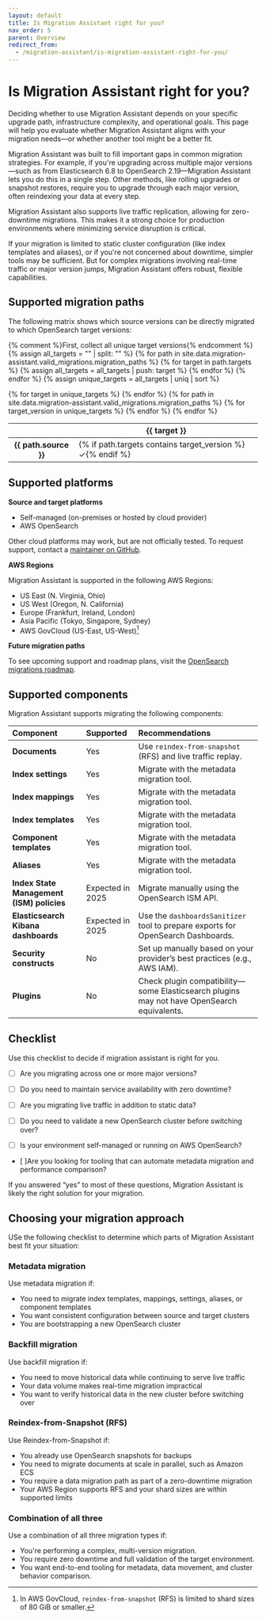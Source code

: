 ```yaml
---
layout: default
title: Is Migration Assistant right for you?
nav_order: 5
parent: Overview
redirect_from:
  - /migration-assistant/is-migration-assistant-right-for-you/
---
```


# Is Migration Assistant right for you?

Deciding whether to use Migration Assistant depends on your specific upgrade path, infrastructure complexity, and operational goals. This page will help you evaluate whether Migration Assistant aligns with your migration needs—or whether another tool might be a better fit.

Migration Assistant was built to fill important gaps in common migration strategies. For example, if you're upgrading across multiple major versions—such as from Elasticsearch 6.8 to OpenSearch 2.19—Migration Assistant lets you do this in a single step. Other methods, like rolling upgrades or snapshot restores, require you to upgrade through each major version, often reindexing your data at every step.

Migration Assistant also supports live traffic replication, allowing for zero-downtime migrations. This makes it a strong choice for production environments where minimizing service disruption is critical.

If your migration is limited to static cluster configuration (like index templates and aliases), or if you're not concerned about downtime, simpler tools may be sufficient. But for complex migrations involving real-time traffic or major version jumps, Migration Assistant offers robust, flexible capabilities.

## Supported migration paths

The following matrix shows which source versions can be directly migrated to which OpenSearch target versions:

<!-- Migration matrix rendering logic retained -->
{% comment %}First, collect all unique target versions{% endcomment %}
{% assign all_targets = "" | split: "" %}
{% for path in site.data.migration-assistant.valid_migrations.migration_paths %}
  {% for target in path.targets %}
    {% assign all_targets = all_targets | push: target %}
  {% endfor %}
{% endfor %}
{% assign unique_targets = all_targets | uniq | sort %}

<table class="migration-matrix">
  <thead>
    <tr>
      <th></th>
      {% for target in unique_targets %}
        <th>{{ target }}</th>
      {% endfor %}
    </tr>
  </thead>
  <tbody>
    {% for path in site.data.migration-assistant.valid_migrations.migration_paths %}
      <tr>
        <th>{{ path.source }}</th>
        {% for target_version in unique_targets %}
          <td>
            {% if path.targets contains target_version %}✓{% endif %}
          </td>
        {% endfor %}
      </tr>
    {% endfor %}
  </tbody>
</table>

## Supported platforms

**Source and target platforms**

- Self-managed (on-premises or hosted by cloud provider)
- AWS OpenSearch

Other cloud platforms may work, but are not officially tested. To request support, contact a [maintainer on GitHub](https://github.com/opensearch-project/opensearch-migrations/blob/main/MAINTAINERS.md).

**AWS Regions**

Migration Assistant is supported in the following AWS Regions:

- US East (N. Virginia, Ohio)
- US West (Oregon, N. California)
- Europe (Frankfurt, Ireland, London)
- Asia Pacific (Tokyo, Singapore, Sydney)
- AWS GovCloud (US-East, US-West)[^1]

[^1]: In AWS GovCloud, `reindex-from-snapshot` (RFS) is limited to shard sizes of 80 GiB or smaller.

**Future migration paths**

To see upcoming support and roadmap plans, visit the [OpenSearch migrations roadmap](https://github.com/orgs/opensearch-project/projects/229/views/1).

## Supported components

Migration Assistant supports migrating the following components:

| Component | Supported | Recommendations   |
| :--- |:--- | :--- |
| **Documents**  | Yes  | Use `reindex-from-snapshot` (RFS) and live traffic replay. |
| **Index settings**  | Yes   | Migrate with the metadata migration tool. |
| **Index mappings**  | Yes   | Migrate with the metadata migration tool.  |
| **Index templates**   | Yes   | Migrate with the metadata migration tool. |
| **Component templates**  | Yes   | Migrate with the metadata migration tool.  |
| **Aliases**   | Yes   | Migrate with the metadata migration tool.  |
| **Index State Management (ISM) policies**  | Expected in 2025    | Migrate manually using the OpenSearch ISM API.  |
| **Elasticsearch Kibana dashboards** | Expected in 2025 | Use the `dashboardsSanitizer` tool to prepare exports for OpenSearch Dashboards. |
| **Security constructs**   | No   | Set up manually based on your provider’s best practices (e.g., AWS IAM). |
| **Plugins**  | No  | Check plugin compatibility—some Elasticsearch plugins may not have OpenSearch equivalents. |

## Checklist

Use this checklist to decide if migration assistant is right for you.

- [ ] Are you migrating across one or more major versions?

- [ ] Do you need to maintain service availability with zero downtime?

- [ ] Are you migrating live traffic in addition to static data?

- [ ] Do you need to validate a new OpenSearch cluster before switching over?

- [ ] Is your environment self-managed or running on AWS OpenSearch?

- [ ]Are you looking for tooling that can automate metadata migration and performance comparison?

If you answered “yes” to most of these questions, Migration Assistant is likely the right solution for your migration.

## Choosing your migration approach

USe the following checklist to determine which parts of Migration Assistant best fit your situation:

### Metadata migration

Use metadata migration if:

- You need to migrate index templates, mappings, settings, aliases, or component templates
- You want consistent configuration between source and target clusters
- You are bootstrapping a new OpenSearch cluster

### Backfill migration

Use backfill migration if:

- You need to move historical data while continuing to serve live traffic
- Your data volume makes real-time migration impractical
- You want to verify historical data in the new cluster before switching over

### Reindex-from-Snapshot (RFS)

Use Reindex-from-Snapshot if:

- You already use OpenSearch snapshots for backups
- You need to migrate documents at scale in parallel, such as Amazon ECS
- You require a data migration path as part of a zero-downtime migration
- Your AWS Region supports RFS and your shard sizes are within supported limits

### Combination of all three

Use a combination of all three migration types if:

- You're performing a complex, multi-version migration.
- You require zero downtime and full validation of the target environment.
- You want end-to-end tooling for metadata, data movement, and cluster behavior comparison.

